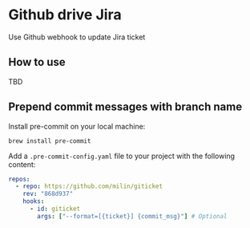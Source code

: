 # Github drive Jira

Use Github webhook to update Jira ticket

## How to use

TBD

## Prepend commit messages with branch name

Install pre-commit on your local machine:

```
brew install pre-commit
```

Add a `.pre-commit-config.yaml` file to your project with the following content:

```yaml
repos:
  - repo: https://github.com/milin/giticket
    rev: "868d937"
    hooks:
      - id: giticket
        args: ["--format=[{ticket}] {commit_msg}"] # Optional
```
